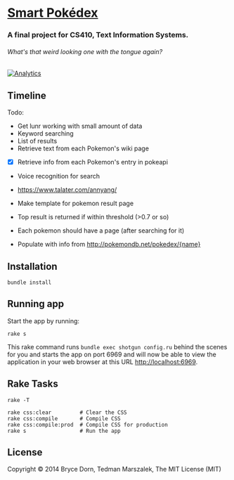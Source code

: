 # [Smart Pokédex](https://wiki.engr.illinois.edu/display/timan/Smart+Pokedex)
### A final project for CS410, Text Information Systems.
###### _What's that weird looking one with the tongue again?_

[![Analytics](https://ga-beacon.appspot.com/UA-40008117-10/smart-pokedex/home)](https://github.com/igrigorik/ga-beacon)

## Timeline

Todo:
 - Get lunr working with small amount of data
  - Keyword searching
  - List of results
  - Retrieve text from each Pokemon's wiki page
  - [x] Retrieve info from each Pokemon's entry in pokeapi

 - Voice recognition for search
  - https://www.talater.com/annyang/
 
 - Make template for pokemon result page
  - Top result is returned if within threshold (>0.7 or so)

 - Each pokemon should have a page (after searching for it)
  - Populate with info from http://pokemondb.net/pokedex/{name}

## Installation

    bundle install

## Running app

Start the app by running:

    rake s

This rake command runs `bundle exec shotgun config.ru` behind the scenes for you and starts the app on port 6969 and will now be able to view the application in your web browser at this URL [http://localhost:6969](http://localhost:6969).

## Rake Tasks

    rake -T

    rake css:clear         # Clear the CSS
    rake css:compile       # Compile CSS
    rake css:compile:prod  # Compile CSS for production
    rake s                 # Run the app

## License

Copyright &copy; 2014 Bryce Dorn, Tedman Marszalek, The MIT License (MIT)